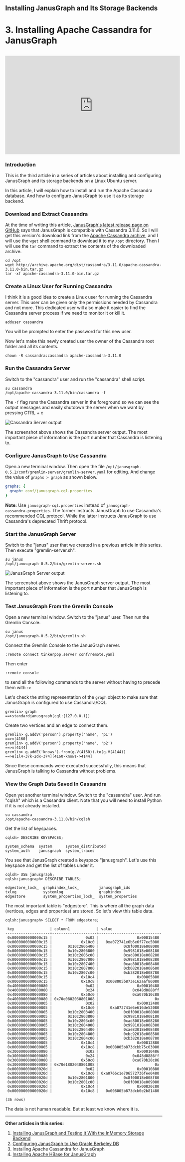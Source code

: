 ## Installing JanusGraph and Its Storage Backends

# 3. Installing Apache Cassandra for JanusGraph

<div style="text-align: center; margin-top: 2rem;"><iframe width="560" height="315" src="https://www.youtube.com/embed/s3f6jsvV8UQ" frameborder="0" allow="accelerometer; autoplay; clipboard-write; encrypted-media; gyroscope; picture-in-picture" allowfullscreen></iframe></div>

### Introduction

This is the third article in a series of articles about installing and configuring JanusGraph and its storage backends on a Linux Ubuntu server.

In this article, I will explain how to install and run the Apache Cassandra database. And how to configure JanusGraph to use it as its storage backend.

### Download and Extract Cassandra

At the time of writing this article, [JanusGraph's latest release page on GitHub](https://github.com/JanusGraph/janusgraph/releases/latest) says that JanusGraph is compatible with Cassandra 3.11.0. So I will get this version's download link from the [Apache Cassandra archive](http://archive.apache.org/dist/cassandra/), and I will use the `wget` shell command to download it to my `/opt` directory. Then I will use the `tar` command to extract the contents of the downloaded archive.

```shell
cd /opt
wget http://archive.apache.org/dist/cassandra/3.11.0/apache-cassandra-3.11.0-bin.tar.gz
tar -xf apache-cassandra-3.11.0-bin.tar.gz
```

### Create a Linux User for Running Cassandra

I think it is a good idea to create a Linux user for running the Cassandra server. This user can be given only the permissions needed by Cassandra and not more. This dedicated user will also make it easier to find the Cassandra server process if we need to monitor it or kill it.

```shell
adduser cassandra
```

You will be prompted to enter the password for this new user.

Now let's make this newly created user the owner of the Cassandra root folder and all its contents.

```shell
chown -R cassandra:cassandra apache-cassandra-3.11.0
```

### Run the Cassandra Server

Switch to the "cassandra" user and run the "cassandra" shell script.

```shell
su cassandra
/opt/apache-cassandra-3.11.0/bin/cassandra -f
```

The `-f` flag runs the Cassandra server in the foreground so we can see the output messages and easily shutdown the server when we want by pressing CTRL + c

![Cassandra Server output](cassandra-server-output.png)

The screenshot above shows the Cassandra server output. The most important piece of information is the port number that Cassandra is listening to.

### Configure JanusGraph to Use Cassandra

Open a new terminal window. Then open the file `/opt/janusgraph-0.5.2/conf/gremlin-server/gremlin-server.yaml` for editing. And change the value of `graphs > graph` as shown below.

```yaml
graphs: {
  graph: conf/janusgraph-cql.properties
}
```

**Note:** Use `janusgraph-cql.properties` instead of `janusgraph-cassandra.properties`. The former instructs JanusGraph to use Cassandra's recommended CQL protocol. While the latter instructs JanusGraph to use Cassandra's deprecated Thrift protocol.

### Start the JanusGraph Server

Switch to the "janus" user that we created in a previous article in this series. Then execute "gremlin-server.sh".

```shell
su janus
/opt/janusgraph-0.5.2/bin/gremlin-server.sh
```

![JanusGraph Server output](janusgraph-server-output.png)

The screenshot above shows the JanusGraph server output. The most important piece of information is the port number that JanusGraph is listening to.

### Test JanusGraph From the Gremlin Console

Open a new terminal window. Switch to the "janus" user. Then run the Gremlin Console.

```shell
su janus
/opt/janusgraph-0.5.2/bin/gremlin.sh
```

Connect the Gremlin Console to the JanusGraph server.

```
:remote connect tinkerpop.server conf/remote.yaml
```

Then enter

```
:remote console
```

to send all the following commands to the server without having to precede them with `:>`

Let's check the string representation of the `graph` object to make sure that JanusGraph is configured to use Cassandra/CQL.

```
gremlin> graph
==>standardjanusgraph[cql:[127.0.0.1]]
```

Create two vertices and an edge to connect them.

```
gremlin> g.addV('person').property('name', 'p1')
==>v[4160]
gremlin> g.addV('person').property('name', 'p2')
==>v[4144]
gremlin> g.addE('knows').from(g.V(4160)).to(g.V(4144))
==>e[1l4-37k-2dx-374][4160-knows->4144]
```

Since these commands were executed successfully, this means that JanusGraph is talking to Cassandra without problems.

### View the Graph Data Saved In Cassandra

Open yet another terminal window. Switch to the "cassandra" user. And run "cqlsh" which is a Cassandra client. Note that you will need to install Python if it is not already installed.

```
su cassandra
/opt/apache-cassandra-3.11.0/bin/cqlsh
```

Get the list of keyspaces.

```
cqlsh> DESCRIBE KEYSPACES;

system_schema  system      system_distributed
system_auth    janusgraph  system_traces
```

You see that JanusGraph created a keyspace "janusgraph". Let's use this keyspace and get the list of tables under it.

```
cqlsh> USE janusgraph;
cqlsh:janusgraph> DESCRIBE TABLES;

edgestore_lock_  graphindex_lock_         janusgraph_ids
txlog            systemlog                graphindex
edgestore        system_properties_lock_  system_properties
```

The most important table is "edgestore". This is where all the graph data (vertices, edges and properties) are stored. So let's view this table data.

```
cqlsh:janusgraph> SELECT * FROM edgestore;

 key                | column1            | value
--------------------+--------------------+----------------------------
 0x0000000000000c15 |               0x02 |                 0x00015480
 0x0000000000000c15 |             0x10c0 |   0xa072741e6b6e6f77ee5080
 0x0000000000000c15 |       0x10c2806400 |           0x8f00018e008080
 0x0000000000000c15 |       0x10c2806800 |           0x9981018e008180
 0x0000000000000c15 |       0x10c2806c00 |           0xad80018e008280
 0x0000000000000c15 |       0x10c2807000 |           0x9981018e008380
 0x0000000000000c15 |       0x10c2807400 |           0xae80018e008480
 0x0000000000000c15 |       0x10c2807800 |           0xb082018e008680
 0x0000000000000c15 |       0x10c2807c00 |           0xb382018e008780
 0x0000000000000c15 |             0x10c4 |                 0x00805880
 0x0000000000000c15 |             0x10c8 |   0x008005b873e162aaf86080
 0x4000000000000080 |               0x02 |                 0x00010488
 0x4000000000000080 |               0x24 |               0x048d0888ff
 0x4000000000000080 |             0x50c0 |               0xa070b10c88
 0x4000000000000080 | 0x70e0802030801008 |                         0x
 0x0000000000000805 |               0x02 |                 0x00012480
 0x0000000000000805 |             0x10c0 |     0xa072741e6e616de52080
 0x0000000000000805 |       0x10c2803400 |           0x8f00018e008080
 0x0000000000000805 |       0x10c2803800 |           0x9981018e008180
 0x0000000000000805 |       0x10c2803c00 |           0xad80018e008280
 0x0000000000000805 |       0x10c2804000 |           0x9981018e008380
 0x0000000000000805 |       0x10c2804400 |           0xae83018e008480
 0x0000000000000805 |       0x10c2804800 |           0xbc92018e008580
 0x0000000000000805 |       0x10c2804c00 |           0xb382018e008780
 0x0000000000000805 |             0x10c4 |                 0x00812880
 0x0000000000000805 |             0x10c8 |   0x008005b873dcbb75c03080
 0x3000000000000080 |               0x02 |                 0x00010486
 0x3000000000000080 |               0x24 |               0x048d0886ff
 0x3000000000000080 |             0x50c0 |               0xa070b20c86
 0x3000000000000080 | 0x70e1802040801008 |                         0x
 0x000000000000020d |               0x02 |                 0x00010880
 0x000000000000020d |             0x10c0 | 0xa0766c1e706572736fee0480
 0x000000000000020d |       0x10c2801800 |           0x8f00018e008f80
 0x000000000000020d |       0x10c2801c00 |           0x8f00018e009080
 0x000000000000020d |             0x10c4 |                 0x00820c80
 0x000000000000020d |             0x10c8 |   0x008005b873dcb0e2b81480

(36 rows)
```

The data is not human readable. But at least we know where it is.

---

**Other articles in this series:**

1. [Installing JanusGraph and Testing it With the InMemory Storage Backend](../installing-janusgraph-and-testing-it-with-the-inmemory-storage-backend/index.md)
2. [Configuring JanusGraph to Use Oracle Berkeley DB](../configuring-janusgraph-to-use-oracle-berkeley-db/index.md)
3. Installing Apache Cassandra for JanusGraph
4. [Installing Apache HBase for JanusGraph](../installing-apache-hbase-for-janusgraph/index.md)
